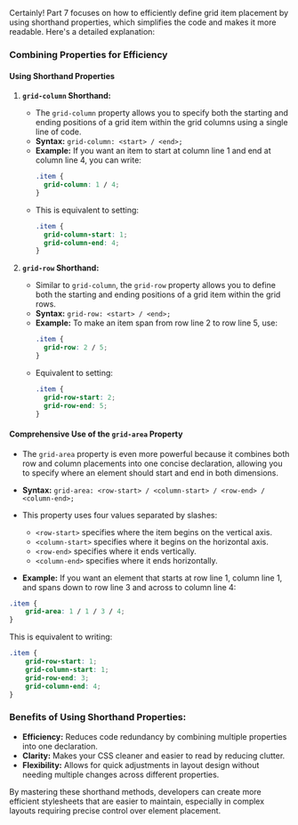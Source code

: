 


Certainly! Part 7 focuses on how to efficiently define grid item placement by using shorthand properties, which simplifies the code and makes it more readable. Here's a detailed explanation:

### Combining Properties for Efficiency

#### Using Shorthand Properties

1. **`grid-column` Shorthand:**
   - The `grid-column` property allows you to specify both the starting and ending positions of a grid item within the grid columns using a single line of code.
   - **Syntax:** `grid-column: <start> / <end>;`
   - **Example:** If you want an item to start at column line 1 and end at column line 4, you can write:
     ```css
     .item {
       grid-column: 1 / 4;
     }
     ```
   - This is equivalent to setting:
     ```css
     .item {
       grid-column-start: 1;
       grid-column-end: 4;
     }
     ```

2. **`grid-row` Shorthand:**
   - Similar to `grid-column`, the `grid-row` property allows you to define both the starting and ending positions of a grid item within the grid rows.
   - **Syntax:** `grid-row: <start> / <end>;`
   - **Example:** To make an item span from row line 2 to row line 5, use:
     ```css
     .item {
       grid-row: 2 / 5;
     }
     ```
   - Equivalent to setting:
     ```css
     .item {
       grid-row-start: 2;
       grid-row-end: 5;
     }
     ```

#### Comprehensive Use of the `grid-area` Property

- The `grid-area` property is even more powerful because it combines both row and column placements into one concise declaration, allowing you to specify where an element should start and end in both dimensions.
- **Syntax:** `grid-area: <row-start> / <column-start> / <row-end> / <column-end>;`
- This property uses four values separated by slashes:
  - `<row-start>` specifies where the item begins on the vertical axis.
  - `<column-start>` specifies where it begins on the horizontal axis.
  - `<row-end>` specifies where it ends vertically.
  - `<column-end>` specifies where it ends horizontally.

- **Example:** If you want an element that starts at row line 1, column line 1, and spans down to row line 3 and across to column line 4:
  
```css
.item {
    grid-area: 1 / 1 / 3 / 4;
}
```

This is equivalent to writing:

```css
.item {
    grid-row-start: 1;
    grid-column-start: 1;
    grid-row-end: 3;
    grid-column-end: 4;
}
```

### Benefits of Using Shorthand Properties:

- **Efficiency:** Reduces code redundancy by combining multiple properties into one declaration.
- **Clarity:** Makes your CSS cleaner and easier to read by reducing clutter.
- **Flexibility:** Allows for quick adjustments in layout design without needing multiple changes across different properties.

By mastering these shorthand methods, developers can create more efficient stylesheets that are easier to maintain, especially in complex layouts requiring precise control over element placement.